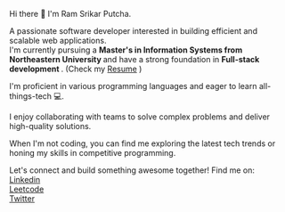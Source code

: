 Hi there 👋 I'm Ram Srikar Putcha.  

A passionate software developer interested in building efficient and scalable web applications.  
I'm currently pursuing a <b> Master's in Information Systems from Northeastern University </b> and have a strong foundation in <b> Full-stack development </b>. (Check my [Resume](https://drive.google.com/file/d/1TFAzS7oUwGRzC7LeCCikQAp36peSgWRn/view?usp=sharing) )  


I'm proficient in various programming languages and eager to learn all-things-tech 💻.

I enjoy collaborating with teams to solve complex problems and deliver high-quality solutions. 

When I'm not coding, you can find me exploring the latest tech trends or honing my skills in competitive programming. 

Let's connect and build something awesome together! 
Find me on:   
[Linkedin](https://www.linkedin.com/in/rsputcha/)  
[Leetcode](https://leetcode.com/u/rsputcha/)  
[Twitter](https://x.com/putcha_srikar)





